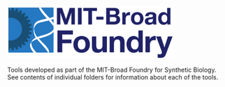 <img src="foundry-logo.png" height="120px"/>

Tools developed as part of the MIT-Broad Foundry for Synthetic Biology. See contents of individual folders for information about each of the tools.
